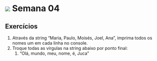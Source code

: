 # ![](../images/icons8-javascript-color-32.png) Semana 04

## Exercícios

1. Através da string “Maria, Paulo, Moisés, Joel, Ana”, imprima todos os nomes um em cada linha no console.
2. Troque todas as vírgulas na string abaixo por ponto final:
    1. “Olá, mundo, meu, nome, é, Juca”
